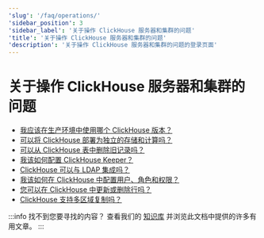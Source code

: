 ```yaml
---
'slug': '/faq/operations/'
'sidebar_position': 3
'sidebar_label': '关于操作 ClickHouse 服务器和集群的问题'
'title': '关于操作 ClickHouse 服务器和集群的问题'
'description': '关于操作 ClickHouse 服务器和集群的问题的登录页面'
---
```



# 关于操作 ClickHouse 服务器和集群的问题

- [我应该在生产环境中使用哪个 ClickHouse 版本？](/faq/operations/production.md)
- [可以将 ClickHouse 部署为独立的存储和计算吗？](/faq/operations/separate_storage.md)
- [可以从 ClickHouse 表中删除旧记录吗？](/faq/operations/delete-old-data.md)
- [我该如何配置 ClickHouse Keeper？](/guides/sre/keeper/index.md)
- [ClickHouse 可以与 LDAP 集成吗？](/guides/sre/user-management/configuring-ldap.md)
- [我该如何在 ClickHouse 中配置用户、角色和权限？](/guides/sre/user-management/index.md)
- [您可以在 ClickHouse 中更新或删除行吗？](/guides/developer/mutations.md)
- [ClickHouse 支持多区域复制吗？](/faq/operations/multi-region-replication.md)

:::info 找不到您要寻找的内容？
查看我们的 [知识库](/knowledgebase/) 并浏览此文档中提供的许多有用文章。
:::
